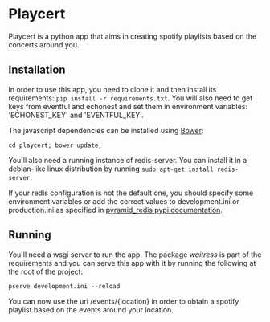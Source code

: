 # Playcert
Playcert is a python app that aims in creating spotify playlists based on the concerts around you.

## Installation
In order to use this app, you need to clone it and then install its requirements: `pip install -r requirements.txt`. You will also need to get keys from eventful and echonest and set them in environment variables: 'ECHONEST\_KEY' and 'EVENTFUL\_KEY'.

The javascript dependencies can be installed using [Bower](http://bower.io/):

```
cd playcert; bower update;
```

You'll also need a running instance of redis-server. You can install it in a debian-like linux distribution by running `sudo apt-get install redis-server`.

If your redis configuration is not the default one, you should specify some environment variables or add the correct values to development.ini or production.ini as specified in [pyramid_redis pypi documentation](https://pypi.python.org/pypi/pyramid_redis).

## Running
You'll need a wsgi server to run the app. The package *waitress* is part of the requirements and you can serve this app with it by running the following at the root of the project:

```
pserve development.ini --reload
```

You can now use the uri /events/{location} in order to obtain a spotify playlist based on the events around your location.
